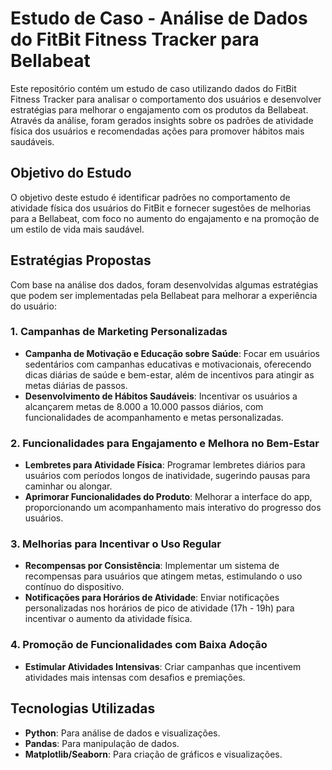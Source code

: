 # Estudo de Caso - Análise de Dados do FitBit Fitness Tracker para Bellabeat

Este repositório contém um estudo de caso utilizando dados do FitBit Fitness Tracker para analisar o comportamento dos usuários e desenvolver estratégias para melhorar o engajamento com os produtos da Bellabeat. Através da análise, foram gerados insights sobre os padrões de atividade física dos usuários e recomendadas ações para promover hábitos mais saudáveis.

## Objetivo do Estudo

O objetivo deste estudo é identificar padrões no comportamento de atividade física dos usuários do FitBit e fornecer sugestões de melhorias para a Bellabeat, com foco no aumento do engajamento e na promoção de um estilo de vida mais saudável.

## Estratégias Propostas

Com base na análise dos dados, foram desenvolvidas algumas estratégias que podem ser implementadas pela Bellabeat para melhorar a experiência do usuário:

### 1. **Campanhas de Marketing Personalizadas**
   - **Campanha de Motivação e Educação sobre Saúde**: Focar em usuários sedentários com campanhas educativas e motivacionais, oferecendo dicas diárias de saúde e bem-estar, além de incentivos para atingir as metas diárias de passos.
   - **Desenvolvimento de Hábitos Saudáveis**: Incentivar os usuários a alcançarem metas de 8.000 a 10.000 passos diários, com funcionalidades de acompanhamento e metas personalizadas.

### 2. **Funcionalidades para Engajamento e Melhora no Bem-Estar**
   - **Lembretes para Atividade Física**: Programar lembretes diários para usuários com períodos longos de inatividade, sugerindo pausas para caminhar ou alongar.
   - **Aprimorar Funcionalidades do Produto**: Melhorar a interface do app, proporcionando um acompanhamento mais interativo do progresso dos usuários.

### 3. **Melhorias para Incentivar o Uso Regular**
   - **Recompensas por Consistência**: Implementar um sistema de recompensas para usuários que atingem metas, estimulando o uso contínuo do dispositivo.
   - **Notificações para Horários de Atividade**: Enviar notificações personalizadas nos horários de pico de atividade (17h - 19h) para incentivar o aumento da atividade física.

### 4. **Promoção de Funcionalidades com Baixa Adoção**
   - **Estimular Atividades Intensivas**: Criar campanhas que incentivem atividades mais intensas com desafios e premiações.

## Tecnologias Utilizadas

- **Python**: Para análise de dados e visualizações.
- **Pandas**: Para manipulação de dados.
- **Matplotlib/Seaborn**: Para criação de gráficos e visualizações.
